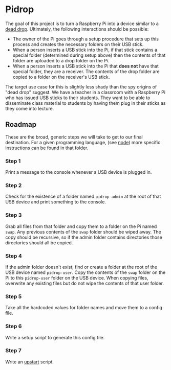 # Pidrop

The goal of this project is to turn a Raspberry Pi into a device similar to a [dead drop](http://en.wikipedia.org/wiki/Dead_drop). Ultimately, the following interactions should be possible:

- The owner of the Pi goes through a setup procedure that sets up this process and creates the necessary folders on their USB stick.
- When a person inserts a USB stick into the Pi, if that stick contains a special folder (determined during setup above) then the contents of that folder are uploaded to a drop folder on the Pi.
- When a person inserts a USB stick into the Pi that **does not** have that special folder, they are a receiver. The contents of the drop folder are copied to a folder on the receiver's USB stick.

The target use case for this is slightly less shady than the spy origins of "dead drop" suggest. We have a teacher in a classroom with a Raspberry Pi who has issued USB sticks to their students. They want to be able to disseminate class material to students by having them plug in their sticks as they come into lecture.

## Roadmap

These are the broad, generic steps we will take to get to our final destination. For a given programming language, (see [node](https://github.com/imakewebthings/pidrop/tree/master/node)) more specific instructions can be found in that folder.

### Step 1

Print a message to the console whenever a USB device is plugged in.

### Step 2

Check for the existence of a folder named `pidrop-admin` at the root of that USB device and print something to the console.

### Step 3

Grab all files from that folder and copy them to a folder on the Pi named `swap`. Any previous contents of the `swap` folder should be wiped away. The copy should be recursive, so if the admin folder contains directories those directories should all be copied.

### Step 4

If the admin folder doesn't exist, find or create a folder at the root of the USB device named `pidrop-user`. Copy the contents of the `swap` folder on the Pi to this `pidrop-user` folder on the USB device. When copying files, overwrite any existing files but do not wipe the contents of that user folder.

### Step 5

Take all the hardcoded values for folder names and move them to a config file.

### Step 6

Write a setup script to generate this config file.

### Step 7

Write an [upstart](http://upstart.ubuntu.com/) script.
